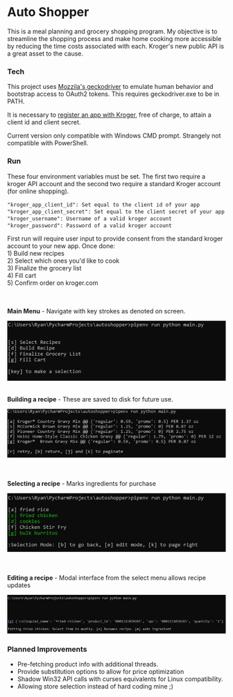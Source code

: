 # Auto Shopper

This is a meal planning and grocery shopping program. My objective is to streamline the shopping process and make home cooking 
more accessible by reducing the time costs associated with each.  Kroger's new public API is a great asset to the cause.



### Tech

This project uses [Mozzila's geckodriver](https://github.com/mozilla/geckodriver) to emulate human behavior and 
bootstrap access to OAuth2 tokens.  This requires geckodriver.exe to be in PATH.

It is necessary to [register an app with Kroger](https://developer.kroger.com/), free of charge, to attain a 
client id and client secret.

Current version only compatible with Windows CMD prompt. Strangely not compatible with PowerShell.


### Run 
These four environment variables must be set. The first two require a kroger API account and the second two require
a standard Kroger account (for online shopping).

    "kroger_app_client_id": Set equal to the client id of your app
    "kroger_app_client_secret": Set equal to the client secret of your app
    "kroger_username": Username of a valid kroger account
    "kroger_password": Password of a valid kroger account

First run will require user input to provide consent from the standard kroger account to your new app. Once done:
<br>
    1) Build new recipes <br>
    2) Select which ones you'd like to cook <br> 
    3) Finalize the grocery list <br>
    4) Fill cart <br>
    5) Confirm order on kroger.com

<br><br>
<b>Main Menu</b> - Navigate with key strokes as denoted on screen.

![image](./screenshots/main_menu.png)
<br>
<br>

<b>Building a recipe</b> - These are saved to disk for future use.

![image](./screenshots/building_recipe.png)

<br><br>
<b> Selecting a recipe</b> - Marks ingredients for purchase

![image](./screenshots/selecting_recipe.png)

<br><br>
<b> Editing a recipe</b> - Modal interface from the select menu allows recipe updates

![image](./screenshots/editing_recipe.png)
<br>

### Planned Improvements
- Pre-fetching product info with additional threads.
- Provide substitution options to allow for price optimization
- Shadow Win32 API calls with curses equivalents for Linux compatibility.
- Allowing store selection instead of hard coding mine ;)